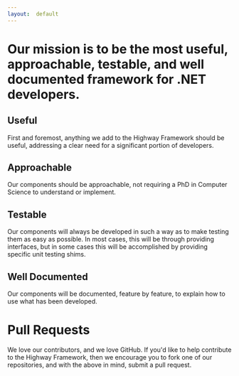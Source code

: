 ```yaml
---
layout:  default
---
```


# Our mission is to be the most useful, approachable, testable, and well documented framework for .NET developers.

## Useful

First and foremost, anything we add to the Highway Framework should be useful, addressing a clear need for a significant portion of developers.

## Approachable

Our components should be approachable, not requiring a PhD in Computer Science to understand or implement.

## Testable

Our components will always be developed in such a way as to make testing them as easy as possible.  In most cases, this will be through providing interfaces, but in some cases this will be accomplished by providing specific unit testing shims.

## Well Documented

Our components will be documented, feature by feature, to explain how to use what has been developed.

# Pull Requests

We love our contributors, and we love GitHub.  If you'd like to help contribute to the Highway Framework, then we encourage you to fork one of our repositories, and with the above in mind, submit a pull request.